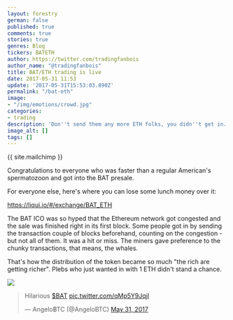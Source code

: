 ```yaml
---
layout: forestry
german: false
published: true
comments: true
stories: true
genres: Blog
tickers: BATETH
author: https://twitter.com/tradingfanbois
author_name: "@tradingfanbois"
title: BAT/ETH trading is live
date: 2017-05-31 11:53
update: '2017-05-31T15:53:03.890Z'
permalink: "/bat-eth"
image:
- "/img/emotions/crowd.jpg"
categories:
- trading
description: 'Don''t send them any more ETH folks, you didn''t get in. '
image_alt: []
tags: []
---
```


{{ site.mailchimp }}

Congratulations to everyone who was faster than a regular American's spermatozoon and got into the BAT presale.

For everyone else, here's where you can lose some lunch money over it:

https://liqui.io/#/exchange/BAT_ETH

The BAT ICO was so hyped that the Ethereum network got congested and the sale was finished right in its first block. Some people got in by sending the transaction couple of blocks beforehand, counting on the congestion - but not all of them. It was a hit or miss. The miners gave preference to the chunky transactions, that means, the whales.

That's how the distribution of the token became so much "the rich are getting richer". Plebs who just wanted in with 1 ETH didn't stand a chance.

<p><img src="https://pbs.twimg.com/media/DBKavddU0AA4T3r.jpg" style="max-width:100%"></p>

<blockquote class="twitter-tweet" data-lang="en"><p lang="en" dir="ltr">Hilarious <a href="https://twitter.com/search?q=%24BAT&amp;src=ctag">$BAT</a> <a href="https://t.co/qMp5Y9JqjI">pic.twitter.com/qMp5Y9JqjI</a></p>&mdash; Angelo฿TC (@AngeloBTC) <a href="https://twitter.com/AngeloBTC/status/869927821463797760">May 31, 2017</a></blockquote>
